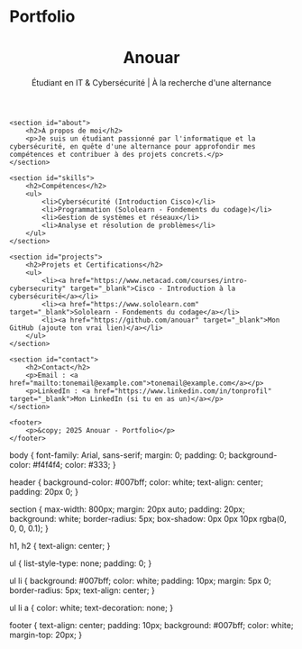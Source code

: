 # Portfolio<!DOCTYPE html>
<html lang="fr">
<head>
    <meta charset="UTF-8">
    <meta name="viewport" content="width=device-width, initial-scale=1.0">
    <title>Portfolio - Anouar</title>
    <link rel="stylesheet" href="style.css">
</head>
<body>
    <header>
        <h1>Anouar</h1>
        <p>Étudiant en IT & Cybersécurité | À la recherche d'une alternance</p>
    </header>
    
    <section id="about">
        <h2>À propos de moi</h2>
        <p>Je suis un étudiant passionné par l'informatique et la cybersécurité, en quête d'une alternance pour approfondir mes compétences et contribuer à des projets concrets.</p>
    </section>

    <section id="skills">
        <h2>Compétences</h2>
        <ul>
            <li>Cybersécurité (Introduction Cisco)</li>
            <li>Programmation (Sololearn - Fondements du codage)</li>
            <li>Gestion de systèmes et réseaux</li>
            <li>Analyse et résolution de problèmes</li>
        </ul>
    </section>

    <section id="projects">
        <h2>Projets et Certifications</h2>
        <ul>
            <li><a href="https://www.netacad.com/courses/intro-cybersecurity" target="_blank">Cisco - Introduction à la cybersécurité</a></li>
            <li><a href="https://www.sololearn.com" target="_blank">Sololearn - Fondements du codage</a></li>
            <li><a href="https://github.com/anouar" target="_blank">Mon GitHub (ajoute ton vrai lien)</a></li>
        </ul>
    </section>

    <section id="contact">
        <h2>Contact</h2>
        <p>Email : <a href="mailto:tonemail@example.com">tonemail@example.com</a></p>
        <p>LinkedIn : <a href="https://www.linkedin.com/in/tonprofil" target="_blank">Mon LinkedIn (si tu en as un)</a></p>
    </section>

    <footer>
        <p>&copy; 2025 Anouar - Portfolio</p>
    </footer>
</body>
</html>
body {
    font-family: Arial, sans-serif;
    margin: 0;
    padding: 0;
    background-color: #f4f4f4;
    color: #333;
}

header {
    background-color: #007bff;
    color: white;
    text-align: center;
    padding: 20px 0;
}

section {
    max-width: 800px;
    margin: 20px auto;
    padding: 20px;
    background: white;
    border-radius: 5px;
    box-shadow: 0px 0px 10px rgba(0, 0, 0, 0.1);
}

h1, h2 {
    text-align: center;
}

ul {
    list-style-type: none;
    padding: 0;
}

ul li {
    background: #007bff;
    color: white;
    padding: 10px;
    margin: 5px 0;
    border-radius: 5px;
    text-align: center;
}

ul li a {
    color: white;
    text-decoration: none;
}

footer {
    text-align: center;
    padding: 10px;
    background: #007bff;
    color: white;
    margin-top: 20px;
}
